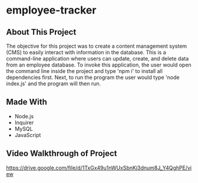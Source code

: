 # employee-tracker

## About This Project
The objective for this project was to create a content management system (CMS) to easily interact with information in the database. This is a command-line application where users can update, create, and delete data from an employee database. To invoke this application, the user would open the command line inside the project and type 'npm i' to install all dependencies first. Next, to run the program the user would type 'node index.js' and the program will then run.

## Made With
* Node.js
* Inquirer
* MySQL
* JavaScript

## Video Walkthrough of Project
https://drive.google.com/file/d/1TxGx49u1nWUxSbnKj3dnum8J_Y4QghPE/view
